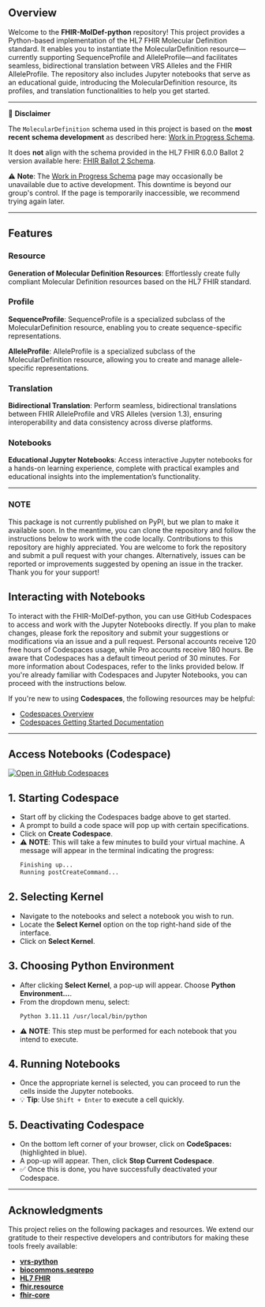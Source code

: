 ## Overview

Welcome to the  **FHIR-MolDef-python** repository! This project provides a Python-based implementation of the HL7 FHIR Molecular Definition standard. It enables you to instantiate the MolecularDefinition resource—currently supporting SequenceProfile and AlleleProfile—and facilitates seamless, bidirectional translation between VRS Alleles and the FHIR AlleleProfile. The repository also includes Jupyter notebooks that serve as an educational guide, introducing the MolecularDefinition resource, its profiles, and translation functionalities to help you get started.

---

📢 **Disclaimer**

The `MolecularDefinition` schema used in this project is based on the **most recent schema development** as described here: [Work in Progress Schema](https://build.fhir.org/branches/cg-im-moldef_work_in_progress_2/moleculardefinition.html).  

It does **not** align with the schema provided in the HL7 FHIR 6.0.0 Ballot 2 version available here: [FHIR Ballot 2 Schema](https://hl7.org/fhir/6.0.0-ballot2/moleculardefinition.html).  

⚠️ **Note**: The [Work in Progress Schema](https://build.fhir.org/branches/cg-im-moldef_work_in_progress_2/moleculardefinition.html) page may occasionally be unavailable due to active development. This downtime is beyond our group's control. If the page is temporarily inaccessible, we recommend trying again later.

---

## Features

### Resource
**Generation of Molecular Definition Resources**: Effortlessly create fully compliant Molecular Definition resources based on the HL7 FHIR standard.

### Profile
**SequenceProfile**: SequenceProfile is a specialized subclass of the MolecularDefinition resource, enabling you to create sequence-specific representations.

**AlleleProfile**: AlleleProfile is a specialized subclass of the MolecularDefinition resource, allowing you to create and manage allele-specific representations.

### Translation
**Bidirectional Translation**: Perform seamless, bidirectional translations between FHIR AlleleProfile and VRS Alleles (version 1.3), ensuring interoperability and data consistency across diverse platforms.

### Notebooks
**Educational Jupyter Notebooks**: Access interactive Jupyter notebooks for a hands-on learning experience, complete with practical examples and educational insights into the implementation’s functionality.

---

### NOTE
This package is not currently published on PyPI, but we plan to make it available soon. In the meantime, you can clone the repository and follow the instructions below to work with the code locally. Contributions to this repository are highly appreciated. You are welcome to fork the repository and submit a pull request with your changes. Alternatively, issues can be reported or improvements suggested by opening an issue in the tracker. Thank you for your support!

<!--
---

### Prerequisites

- **Python 3.11 or Higher**: This package requires Python 3.11 or a newer version. Please ensure it is installed on your machine.
- **Virtual Environment (Recommended)**: Using a virtual environment is highly recommended to isolate dependencies for this project.

---

### Steps to Set Up Locally

1. **Clone the Repository**:
   Ensure you are logged into your GitHub account. Navigate to the repository on GitHub, click the green **Code** button, and copy the repository link. Then, use the following command to clone the repository to your local machine:

   ```bash
   git clone https://github.com/YourUsername/FHIR-MolDef-python.git
   cd FHIR-MolDef-python
   ```

2. **Set Up a Virtual Environment**:
   For our development, we used Python's built-in `venv` module to create the virtual environment. Once the virtual environment is created, ensure it is activated.

3. **Install the Package in Editable Mode**:
   - If you want to install the package without the development dependencies:
     ```bash
     pip install -e .
     ```

   - Install the package along with development dependencies using the following commands for macOS:
     ```bash
     pip install -e . '.[dev]'
     ```

   - Install the package along with development dependencies using the following commands for Windows:
     ```bash
     pip install -e .[dev]
     ```

4. **Verify Installation**:
   Confirm the package is installed by running:
   ```bash
   pip show FHIR-MolDef-python
   ```

---
-->
## Interacting with Notebooks
To interact with the FHIR-MolDef-python, you can use GitHub Codespaces to access and work with the Jupyter Notebooks directly. If you plan to make changes, please fork the repository and submit your suggestions or modifications via an issue and a pull request. Personal accounts receive 120 free hours of Codespaces usage, while Pro accounts receive 180 hours. Be aware that Codespaces has a default timeout period of 30 minutes. For more information about Codespaces, refer to the links provided below. If you're already familiar with Codespaces and Jupyter Notebooks, you can proceed with the instructions below.

If you're new to using **Codespaces**, the following resources may be helpful:
- [Codespaces Overview](https://docs.github.com/en/codespaces/overview)
- [Codespaces Getting Started Documentation](https://docs.github.com/en/codespaces/getting-started/quickstart)

---

## Access Notebooks (Codespace)

[![Open in GitHub Codespaces](https://github.com/codespaces/badge.svg)](https://github.com/codespaces/new?hide_repo_select=true&ref=main&repo=905915041)

## 1. Starting Codespace
- Start off by clicking the Codespaces badge above to get started.
- A prompt to build a code space will pop up with certain specifications.
- Click on **Create Codespace**.
- ⚠️ **NOTE**: This will take a few minutes to build your virtual machine. A message will appear in the terminal indicating the progress:
    ```bash
    Finishing up...
    Running postCreateCommand...
    ```

## 2. Selecting Kernel
- Navigate to the notebooks and select a notebook you wish to run.
- Locate the **Select Kernel** option on the top right-hand side of the interface.
- Click on **Select Kernel**.

## 3. Choosing Python Environment
- After clicking **Select Kernel**, a pop-up will appear. Choose **Python Environment...**.
- From the dropdown menu, select:
    ```plaintext
    Python 3.11.11 /usr/local/bin/python
    ```
- ⚠️ **NOTE**: This step must be performed for each notebook that you intend to execute.

## 4. Running Notebooks
- Once the appropriate kernel is selected, you can proceed to run the cells inside the Jupyter notebooks.
- 💡 **Tip**: Use `Shift + Enter` to execute a cell quickly.

## 5. Deactivating Codespace
- On the bottom left corner of your browser, click on **CodeSpaces:** (highlighted in blue).
- A pop-up will appear. Then, click **Stop Current Codespace**.
- ✅ Once this is done, you have successfully deactivated your Codespace.

---

## Acknowledgments
This project relies on the following packages and resources. We extend our gratitude to their respective developers and contributors for making these tools freely available:

- **[vrs-python](https://github.com/ga4gh/vrs-python)**
- **[biocommons.seqrepo](https://github.com/biocommons/biocommons.seqrepo)**
- **[HL7 FHIR](https://hl7.org/fhir/6.0.0-ballot2/moleculardefinition.html)**
- **[fhir.resource](https://github.com/nazrulworld/fhir.resources)**
- **[fhir-core](https://github.com/nazrulworld/fhir-core)**